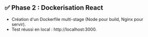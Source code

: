 ## ✅ Phase 2 : Dockerisation React
- Création d'un Dockerfile multi-stage (Node pour build, Nginx pour servir).
- Test réussi en local : http://localhost:3000.
